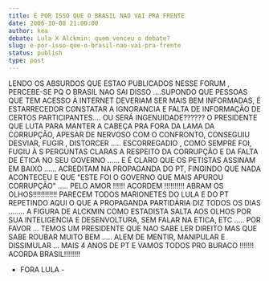 ```yaml
---
title: É POR ISSO QUE O BRASIL NAO VAI PRA FRENTE
date: 2006-10-08 21:00:00
author: kea
debate: Lula X Alckmin: quem venceu o debate?
slug: e-por-isso-que-o-brasil-nao-vai-pra-frente
status: publish 
type: post
---
```


LENDO OS ABSURDOS QUE ESTAO PUBLICADOS NESSE FORUM , PERCEBE-SE PQ O BRASIL NAO SAI DISSO ....SUPONDO QUE PESSOAS QUE TEM ACESSO À INTERNET DEVERIAM SER MAIS BEM INFORMADAS, É ESTARRECEDOR CONSTATAR A IGNORANCIA E FALTA DE INFORMAÇÃO DE CERTOS PARTICIPANTES.... OU SERÁ INGENUIDADE?????? O PRESIDENTE QUE LUTA PARA MANTER A CABEÇA PRA FORA DA LAMA DA CORRUPÇÃO, APESAR DE NERVOSO COM O CONFRONTO, CONSEGUIU DESVIAR, FUGIR , DISTORCER ..... ESCORREGADIO , COMO SEMPRE FOI, FUGIU À S PERGUNTAS CLARAS A RESPEITO DA CORRUPÇÃO E DA FALTA DE ÉTICA NO SEU GOVERNO ...... E É CLARO QUE OS PETISTAS ASSINAM EM BAIXO ...... ACREDITAM NA PROPAGANDA DO PT, FINGINDO QUE NADA ACONTECEU E QUE "ESTE FOI O GOVERNO QUE MAIS APUROU CORRUPÇÃO" ..... PELO AMOR !!!!!! ACORDEM !!!!!!!!!! ABRAM OS OLHOS!!!!!!!!!!!! PARECEM TODOS MARIONETES DO LULA E DO PT REPETINDO AQUI O QUE A PROPAGANDA PARTIDÁRIA DIZ TODOS OS DIAS ........ A FIGURA DE ALCKMIN COMO ESTADISTA SALTA AOS OLHOS POR SUA INTELIGENCIA E DESENVOLTURA, SEM FALAR NA ETICA, ETC ..... POR FAVOR ... TEMOS UM PRESIDENTE QUE NAO SABE LER DIREITO MAS QUE SABE ROUBAR MUITO BEM ..... ALEM DE MENTIR, MANIPULAR E DISSIMULAR ... MAIS 4 ANOS DE PT E VAMOS TODOS PRO BURACO !!!!!!! ACORDA BRASIL!!!!!!!!


- FORA LULA - 


 


